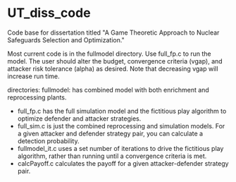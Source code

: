 # UT_diss_code

Code base for dissertation titled "A Game Theoretic Approach to Nuclear Safeguards Selection and Optimization."

Most current code is in the fullmodel directory. Use full_fp.c to run the model. The user should alter the budget, convergence criteria (vgap), and attacker risk tolerance (alpha) as desired. Note that decreasing vgap will increase run time.

directories:
fullmodel: has combined model with both enrichment and reprocessing plants.
  - full_fp.c has the full simulation model and the fictitious play algorithm
    to optimize defender and attacker strategies.
  - full_sim.c is just the combined reprocessing and simulation models. For a
    given attacker and defender strategy pair, you can calculate a detection
    probability.
  - fullmodel_it.c uses a set number of iterations to drive the fictitious
    play algorithm, rather than running until a convergence criteria is met.
  - calcPayoff.c calculates the payoff for a given attacker-defender strategy
    pair.
